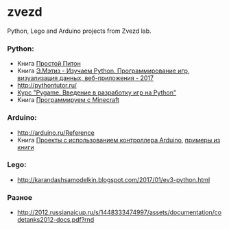 # zvezd
Python, Lego and Arduino projects from Zvezd lab.

### Python:
* Книга [Простой Питон](https://www.dropbox.com/s/4r8hnwvc39tnlwm/ProPyt.pdf?dl=0)
* Книга [Э.Мэтиз - Изучаем Python. Программирование игр, визуализация данных, веб-приложения - 2017](https://www.dropbox.com/s/i8a7xaicyjrdg73/%D0%AD.%D0%9C%D1%8D%D1%82%D0%B8%D0%B7%20-%20%D0%98%D0%B7%D1%83%D1%87%D0%B0%D0%B5%D0%BC%20Python.%20%D0%9F%D1%80%D0%BE%D0%B3%D1%80%D0%B0%D0%BC%D0%BC%D0%B8%D1%80%D0%BE%D0%B2%D0%B0%D0%BD%D0%B8%D0%B5%20%D0%B8%D0%B3%D1%80%2C%20%D0%B2%D0%B8%D0%B7%D1%83%D0%B0%D0%BB%D0%B8%D0%B7%D0%B0%D1%86%D0%B8%D1%8F%20%D0%B4%D0%B0%D0%BD%D0%BD%D1%8B%D1%85%2C%20%D0%B2%D0%B5%D0%B1-%D0%BF%D1%80%D0%B8%D0%BB%D0%BE%D0%B6%D0%B5%D0%BD%D0%B8%D1%8F%20-%202017.pdf?dl=0)
* http://pythontutor.ru/
* [Курс "Pygame. Введение в разработку игр на Python"](https://younglinux.info/pygame)
* Книга [Программируем с Minecraft](https://www.dropbox.com/s/2xshgl6id8jyljq/Programmiruem_s_Minecraft.pdf?dl=0)

### Arduino:
* http://arduino.ru/Reference
* Книга [Проекты с использованием контроллера Arduino](https://www.dropbox.com/s/2pyv96sits184h5/%D0%9F%D1%80%D0%BE%D0%B5%D0%BA%D1%82%D1%8B%20%D1%81%20%D0%B8%D1%81%D0%BF%D0%BE%D0%BB%D1%8C%D0%B7%D0%BE%D0%B2%D0%B0%D0%BD%D0%B8%D0%B5%D0%BC%20%D0%BA%D0%BE%D0%BD%D1%82%D1%80%D0%BE%D0%BB%D0%BB%D0%B5%D1%80%D0%B0%20Arduino.pdf?dl=0), [примеры из книги](https://www.dropbox.com/s/qaq3gehhr2xueac/Arduino_project_victor_petin.rar?dl=0)

### Lego:
* http://karandashsamodelkin.blogspot.com/2017/01/ev3-python.html

### Разное
* http://2012.russianaicup.ru/s/1448333474997/assets/documentation/codetanks2012-docs.pdf?rnd
